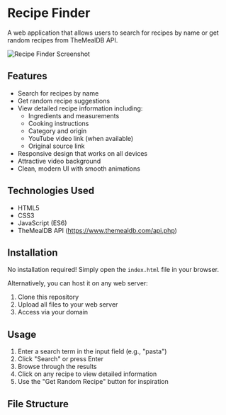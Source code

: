 # Recipe Finder

A web application that allows users to search for recipes by name or get random recipes from TheMealDB API.

![Recipe Finder Screenshot](https://via.placeholder.com/800x500.png?text=Recipe+Finder+Screenshot)

## Features

- Search for recipes by name
- Get random recipe suggestions
- View detailed recipe information including:
  - Ingredients and measurements
  - Cooking instructions
  - Category and origin
  - YouTube video link (when available)
  - Original source link
- Responsive design that works on all devices
- Attractive video background
- Clean, modern UI with smooth animations

## Technologies Used

- HTML5
- CSS3
- JavaScript (ES6)
- TheMealDB API (https://www.themealdb.com/api.php)

## Installation

No installation required! Simply open the `index.html` file in your browser.

Alternatively, you can host it on any web server:

1. Clone this repository
2. Upload all files to your web server
3. Access via your domain

## Usage

1. Enter a search term in the input field (e.g., "pasta")
2. Click "Search" or press Enter
3. Browse through the results
4. Click on any recipe to view detailed information
5. Use the "Get Random Recipe" button for inspiration

## File Structure
